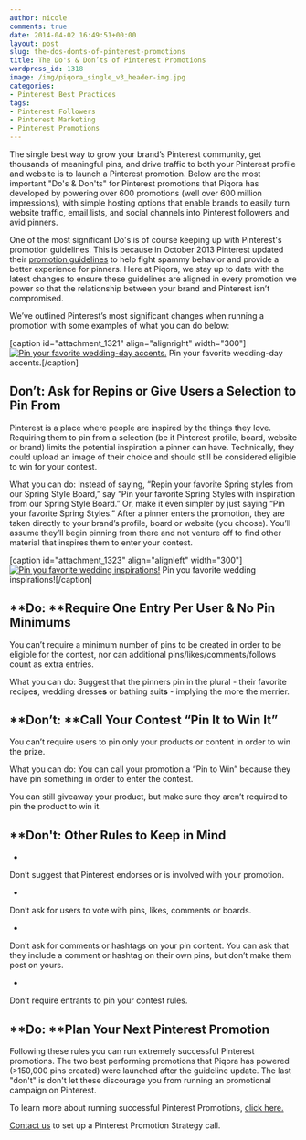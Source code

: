 ```yaml
---
author: nicole
comments: true
date: 2014-04-02 16:49:51+00:00
layout: post
slug: the-dos-donts-of-pinterest-promotions
title: The Do's & Don’ts of Pinterest Promotions
wordpress_id: 1318
image: /img/piqora_single_v3_header-img.jpg
categories:
- Pinterest Best Practices
tags:
- Pinterest Followers
- Pinterest Marketing
- Pinterest Promotions
---
```


The single best way to grow your brand’s Pinterest community, get thousands of meaningful pins, and drive traffic to both your Pinterest profile and website is to launch a Pinterest promotion. Below are the most important "Do's & Don'ts" for Pinterest promotions that Piqora has developed by powering over 600 promotions (well over 600 million impressions), with simple hosting options that enable brands to easily turn website traffic, email lists, and social channels into Pinterest followers and avid pinners.




One of the most significant Do's is of course keeping up with Pinterest's promotion guidelines. This is because in October 2013 Pinterest updated their [promotion guidelines](http://business.pinterest.com/brand-guidelines/) to help fight spammy behavior and provide a better experience for pinners. Here at Piqora, we stay up to date with the latest changes to ensure these guidelines are aligned in every promotion we power so that the relationship between your brand and Pinterest isn’t compromised.




We’ve outlined Pinterest’s most significant changes when running a promotion with some examples of what you can do below:




[caption id="attachment_1321" align="alignright" width="300"][![Pin your favorite wedding-day accents.](http://blog.piqora.com/wp-content/uploads/2014/04/Screen-Shot-2014-04-01-at-12.51.07-PM-300x186.png)](http://blog.piqora.com/wp-content/uploads/2014/04/Screen-Shot-2014-04-01-at-12.51.07-PM.png) Pin your favorite wedding-day accents.[/caption]


## **Don’t:** Ask for Repins or Give Users a Selection to Pin From




Pinterest is a place where people are inspired by the things they love. Requiring them to pin from a selection (be it Pinterest profile, board, website or brand) limits the potential inspiration a pinner can have. Technically, they could upload an image of their choice and should still be considered eligible to win for your contest.




What you can do: Instead of saying, “Repin your favorite Spring styles from our Spring Style Board,” say “Pin your favorite Spring Styles with inspiration from our Spring Style Board.” Or, make it even simpler by just saying “Pin your favorite Spring Styles.” After a pinner enters the promotion, they are taken directly to your brand’s profile, board or website (you choose). You’ll assume they’ll begin pinning from there and not venture off to find other material that inspires them to enter your contest.




[caption id="attachment_1323" align="alignleft" width="300"][![Pin you favorite wedding inspirations!](http://blog.piqora.com/wp-content/uploads/2014/04/Screen-Shot-2014-04-01-at-12.55.57-PM1-300x267.png)](http://blog.piqora.com/wp-content/uploads/2014/04/Screen-Shot-2014-04-01-at-12.55.57-PM1.png) Pin you favorite wedding inspirations![/caption]


## **Do: **Require One Entry Per User & No Pin Minimums




You can’t require a minimum number of pins to be created in order to be eligible for the contest, nor can additional pins/likes/comments/follows count as extra entries.


What you can do: Suggest that the pinners pin in the plural - their favorite recipe**s**, wedding dresse**s** or bathing suit**s** - implying the more the merrier.


## **Don’t: **Call Your Contest “Pin It to Win It”




You can’t require users to pin only your products or content in order to win the prize.




What you can do: You can call your promotion a “Pin to Win” because they have pin something in order to enter the contest.


You can still giveaway your product, but make sure they aren’t required to pin the product to win it.


## **Don't: **Other Rules to Keep in Mind**






	
  * 


Don’t suggest that Pinterest endorses or is involved with your promotion.




	
  * 


Don’t ask for users to vote with pins, likes, comments or boards.




	
  * 


Don’t ask for comments or hashtags on your pin content. You can ask that they include a comment or hashtag on their own pins, but don’t make them post on yours.




	
  * 


Don’t require entrants to pin your contest rules.







## **Do: **Plan Your Next Pinterest Promotion




Following these rules you can run extremely successful Pinterest promotions. The two best performing promotions that Piqora has powered (>150,000 pins created) were launched after the guideline update. The last "don't" is don't let these discourage you from running an promotional campaign on Pinterest.





To learn more about running successful Pinterest Promotions, [click here.](http://blog.piqora.com/5-step-guide-to-successful-pinterest-promotions/)


[Contact us](https://www.piqora.com/#request_demo) to set up a Pinterest Promotion Strategy call.
